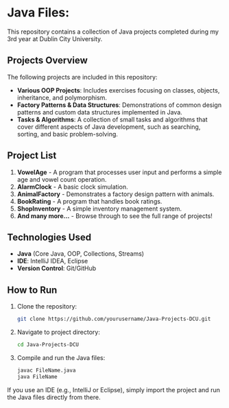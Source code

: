 # Java Files:

This repository contains a collection of Java projects completed during my 3rd year at Dublin City University.

## Projects Overview

The following projects are included in this repository:

- **Various OOP Projects**: Includes exercises focusing on classes, objects, inheritance, and polymorphism.
- **Factory Patterns & Data Structures**: Demonstrations of common design patterns and custom data structures implemented in Java.
- **Tasks & Algorithms**: A collection of small tasks and algorithms that cover different aspects of Java development, such as searching, sorting, and basic problem-solving.

## Project List

1. **VowelAge** - A program that processes user input and performs a simple age and vowel count operation.
2. **AlarmClock** - A basic clock simulation.
3. **AnimalFactory** - Demonstrates a factory design pattern with animals.
4. **BookRating** - A program that handles book ratings.
5. **ShopInventory** - A simple inventory management system.
6. **And many more...** - Browse through to see the full range of projects!

## Technologies Used

- **Java** (Core Java, OOP, Collections, Streams)
- **IDE**: IntelliJ IDEA, Eclipse
- **Version Control**: Git/GitHub

## How to Run

1. Clone the repository:
   ```bash
   git clone https://github.com/yourusername/Java-Projects-DCU.git

2. Navigate to project directory:
   ```bash
   cd Java-Projects-DCU

3. Compile and run the Java files:
   ```bash
   javac FileName.java
   java FileName

If you use an IDE (e.g., IntelliJ or Eclipse), simply import the project and run the Java files directly from there.
